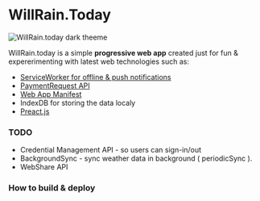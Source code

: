 # WillRain.Today

![WillRain.today dark theeme](https://i.makeagif.com/media/11-19-2017/MFh70T.gif)

WillRain.today is a simple **progressive web app** created just for fun & expererimenting with latest web technologies such as:

- [ServiceWorker for offline & push notifications](https://developers.google.com/web/fundamentals/primers/service-workers/)
- [PaymentRequest API](https://developers.google.com/web/fundamentals/payments/)
- [Web App Manifest](https://developers.google.com/web/fundamentals/web-app-manifest/)
- IndexDB for storing the data localy
- [Preact.js](https://preactjs.com)

### TODO

- Credential Management API - so users can sign-in/out
- BackgroundSync - sync weather data in background ( periodicSync ).
- WebShare API

### How to build & deploy
